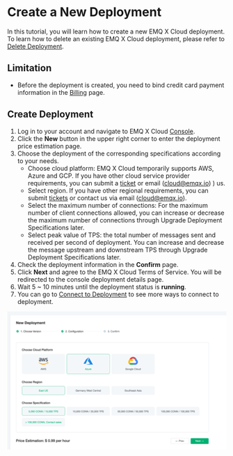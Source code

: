 # Create a New Deployment
In this tutorial, you will learn how to create a new EMQ X Cloud deployment. To learn how to delete an existing EMQ X Cloud deployment, please refer to [Delete Deployment](./delete_deployment.md).

## Limitation

* Before the deployment is created, you need to bind credit card payment information in the [Billing](https://cloud-intl.emqx.com/console/billing/overview) page.

## Create Deployment

1. Log in to your account and navigate to EMQ X Cloud [Console](https://cloud-intl.emqx.com/console/).
2. Click the **New** button in the upper right corner to enter the deployment price estimation page.
3. Choose the deployment of the corresponding specifications according to your needs.
   * Choose cloud platform: EMQ X Cloud temporarily supports AWS, Azure and GCP. If you have other cloud service provider requirements, you can submit a [ticket](feature/tickets.md) or email (cloud@emqx.io) )  us.
   * Select region. If you have other regional requirements, you can submit [tickets](feature/tickets.md) or contact us via email (cloud@emqx.io).
   * Select the maximum number of connections: For the maximum number of client connections allowed, you can increase or decrease the maximum number of connections through Upgrade Deployment Specifications later.
   * Select peak value of TPS: the total number of messages sent and received per second of deployment. You can increase and decrease the message upstream and downstream TPS through Upgrade Deployment Specifications later.
4. Check the deployment information in the **Confirm** page.
5. Click **Next** and agree to the EMQ X Cloud Terms of Service. You will be redirected to the console deployment details page.
6. Wait 5 ~ 10 minutes until the deployment status is **running**.
7. You can go to [Connect to Deployment](../connect_to_deployments/introduction.md) to see more ways to connect to deployment.

![create_deployment](./_assets/calculator.png)
